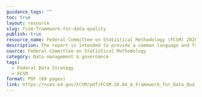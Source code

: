 ```yaml
---
guidance_tags: ""
toc: true
layout: resource
slug: fcsm-framework-for-data-quality
publish: true
resource_name: Federal Committee on Statistical Methodology (FCSM) 2020-4, A Framework for Data Quality
description: The report is intended to provide a common language and framework for reporting on the quality of data sets and a foundation upon which federal agencies can make decision about the management of data products throughout their lifecycle. The report fulfills a responsibility under Action Step 19 of the Federal Data Strategy 2020 Action Plan.
source: Federal Committee on Statistical Methodology
category: Data management & governance
tags:
  - Federal Data Strategy
  - FCSM
format: PDF (89 pages)
link: https://nces.ed.gov/FCSM/pdf/FCSM.20.04_A_Framework_for_Data_Quality.pdf
---
```

